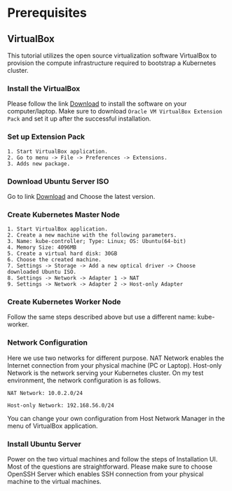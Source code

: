 # Prerequisites

## VirtualBox

This tutorial utilizes the open source virtualization software VirtualBox to provision the compute infrastructure required to bootstrap a Kubernetes cluster.

### Install the VirtualBox

Please follow the link [Download](https://www.virtualbox.org/wiki/Downloads) to install the software on your computer/laptop. Make sure to download `Oracle VM VirtualBox Extension Pack` and set it up after the successful installation.

### Set up Extension Pack

```
1. Start VirtualBox application.
2. Go to menu -> File -> Preferences -> Extensions.
3. Adds new package.
```

### Download Ubuntu Server ISO

Go to link [Download](https://ubuntu.com/download/server) and Choose the latest version.

### Create Kubernetes Master Node

```
1. Start VirtualBox application.
2. Create a new machine with the following parameters.
3. Name: kube-controller; Type: Linux; OS: Ubuntu(64-bit)
4. Memory Size: 4096MB
5. Create a virtual hard disk: 30GB
6. Choose the created machine.
7. Settings -> Storage -> Add a new optical driver -> Choose downloaded Ubuntu ISO.
8. Settings -> Network -> Adapter 1 -> NAT
9. Settings -> Network -> Adapter 2 -> Host-only Adapter
```

### Create Kubernetes Worker Node

Follow the same steps described above but use a different name: kube-worker.

### Network Configuration

Here we use two networks for different purpose. NAT Network enables the Internet connection from your physical machine (PC or Laptop). Host-only Network is the network serving your Kubernetes cluster. On my test environment, the network configuration is as follows.

```
NAT Network: 10.0.2.0/24
```

```
Host-only Network: 192.168.56.0/24
```

You can change your own configuration from Host Network Manager in the menu of VirtualBox application.

### Install Ubuntu Server

Power on the two virtual machines and follow the steps of Installation UI. Most of the questions are straightforward. Please make sure to choose OpenSSH Server which enables SSH connection from your physical machine to the virtual machines.
